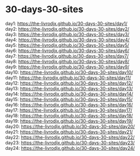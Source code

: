 # 30-days-30-sites



day1: https://the-livrodjx.github.io/30-days-30-sites/day1/ <br>
day2: https://the-livrodjx.github.io/30-days-30-sites/day2/ <br>
day3: https://the-livrodjx.github.io/30-days-30-sites/day3/ <br>
day4: https://the-livrodjx.github.io/30-days-30-sites/day4/ <br>
day5: https://the-livrodjx.github.io/30-days-30-sites/day5/ <br>
day6: https://the-livrodjx.github.io/30-days-30-sites/day6/ <br>
day7: https://the-livrodjx.github.io/30-days-30-sites/day7/ <br>
day8: https://the-livrodjx.github.io/30-days-30-sites/day8/ <br>
day9: https://the-livrodjx.github.io/30-days-30-sites/day9/ <br>
day10: https://the-livrodjx.github.io/30-days-30-sites/day10/ <br>
day11: https://the-livrodjx.github.io/30-days-30-sites/day11/ <br>
day12: https://the-livrodjx.github.io/30-days-30-sites/day12/ <br>
day13: https://the-livrodjx.github.io/30-days-30-sites/day13/ <br>
day14: https://the-livrodjx.github.io/30-days-30-sites/day14/ <br>
day15: https://the-livrodjx.github.io/30-days-30-sites/day15/ <br>
day16: https://the-livrodjx.github.io/30-days-30-sites/day16/ <br>
day17: https://the-livrodjx.github.io/30-days-30-sites/day17/ <br>
day18: https://the-livrodjx.github.io/30-days-30-sites/day18/ <br>
day19: https://the-livrodjx.github.io/30-days-30-sites/day19/ <br>
day20: https://the-livrodjx.github.io/30-days-30-sites/day20/ <br>
day21: https://the-livrodjx.github.io/30-days-30-sites/day21/  <br>
day22: https://the-livrodjx.github.io/30-days-30-sites/day22/  <br>
day23: https://the-livrodjx.github.io/30-days-30-sites/day23/ <br>
day24: https://the-livrodjx.github.io/30-days-30-sites/day24/ <br>

